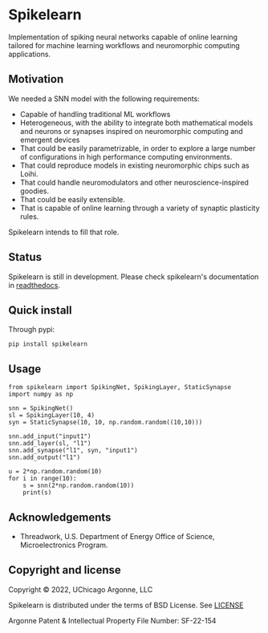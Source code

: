 # Spikelearn

Implementation of spiking neural networks capable of online learning tailored
for machine learning workflows and neuromorphic computing applications.


## Motivation

We needed a SNN model with the following requirements:

- Capable of handling traditional ML workflows
- Heterogeneous, with the ability to integrate both mathematical models and
  neurons or synapses inspired on neuromorphic computing and emergent devices
- That could be easily parametrizable, in order to explore a large number of
  configurations in high performance computing environments.
- That could reproduce models in existing neuromorphic chips such as Loihi.
- That could handle neuromodulators and other neuroscience-inspired goodies.
- That could be easily extensible.
- That is capable of online learning through a variety of synaptic plasticity
  rules.


Spikelearn intends to fill that role.


## Status

Spikelearn is still in development. Please check spikelearn's
documentation in [readthedocs](https://anl-spikelearn.readthedocs.io/en/latest/index.html).


## Quick install

Through pypi:

```
pip install spikelearn
```

## Usage

```
from spikelearn import SpikingNet, SpikingLayer, StaticSynapse
import numpy as np

snn = SpikingNet()
sl = SpikingLayer(10, 4)
syn = StaticSynapse(10, 10, np.random.random((10,10)))

snn.add_input("input1")
snn.add_layer(sl, "l1")
snn.add_synapse("l1", syn, "input1")
snn.add_output("l1")

u = 2*np.random.random(10)
for i in range(10):
    s = snn(2*np.random.random(10))
    print(s)
```

## Acknowledgements

* Threadwork, U.S. Department of Energy Office of Science, 
  Microelectronics Program.


## Copyright and license

Copyright © 2022, UChicago Argonne, LLC

Spikelearn is distributed under the terms of BSD License. See 
[LICENSE](https://github.com/spikelearn/spikelearn/blob/master/LICENSE.md)

Argonne Patent & Intellectual Property File Number: SF-22-154


